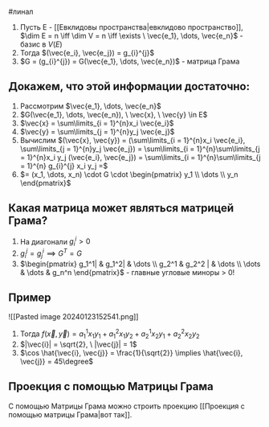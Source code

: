 #линал 
1. Пусть E - [[Евклидовы пространства|евклидово пространство]], $\dim E = n \iff \dim V = n \iff \exists \ \vec{e_1}, \dots, \vec{e_n}$ - базис в $V(E)$
2. Тогда $(\vec{e_i}, \vec{e_j}) = g_{i}^{j}$
3. $G = (g_{i}^{j}) = G(\vec{e_1}, \dots, \vec{e_n})$ - матрица Грама
## Докажем, что этой информации достаточно:
1. Рассмотрим $\vec{e_1}, \dots, \vec{e_n}$
2. $G(\vec{e_1}, \dots, \vec{e_n}), \ \vec{x}, \ \vec{y} \in E$
3. $\vec{x} = \sum\limits_{i = 1}^{n}x_i \vec{e_i}$
4. $\vec{y} = \sum\limits_{j = 1}^{n}y_j \vec{e_j}$
5. Вычислим $(\vec{x}, \vec{y}) = (\sum\limits_{i = 1}^{n}x_i \vec{e_i}, \sum\limits_{j = 1}^{n}y_j \vec{e_j}) = \sum\limits_{i = 1}^{n}\sum\limits_{j = 1}^{n}x_i y_j (\vec{e_i}, \vec{e_j}) = \sum\limits_{i = 1}^{n}\sum\limits_{j = 1}^{n} g_{i}^{j} x_i y_j =$
6. $= (x_1, \dots, x_n) \cdot G \cdot \begin{pmatrix} y_1 \\ \dots \\ y_n \end{pmatrix}$
## Какая матрица может являться матрицей Грама?
1. На диагонали $g_i^i > 0$
2. $g_i^j = g_j^i \implies G^T = G$
3. $\begin{pmatrix} g_1^1| & g_1^2| & \dots \\ g_2^1 & g_2^2 | & \dots \\ \dots & \dots & g_n^n \end{pmatrix}$ - главные угловые миноры > 0!
## Пример

![[Pasted image 20240123152541.png]]
1. Тогда $f(\vec{x}, \vec{y}) = a_1^1x_1y_1 + a_1^2x_1y_2 + a_2^1x_2y_1 + a_2^2x_2y_2$
2. $|\vec{i}| = \sqrt{2}, \ |\vec{j}| = 1$
3. $\cos \hat{\vec{i}, \vec{j}} = \frac{1}{\sqrt{2}} \implies \hat{\vec{i}, \vec{j}} = 45\degree$
## Проекция с помощью Матрицы Грама
С помощью Матрицы Грама можно строить проекцию [[Проекция с помощью матрицы Грама|вот так]].